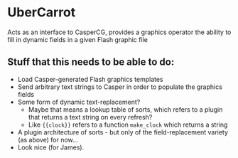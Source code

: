 # UberCarrot
Acts as an interface to CasperCG, provides a graphics operator the ability to fill in dynamic fields in a given Flash graphic file

## Stuff that this needs to be able to do:
* Load Casper-generated Flash graphics templates
* Send arbitrary text strings to Casper in order to populate the graphics fields
* Some form of dynamic text-replacement?
    - Maybe that means a lookup table of sorts, which refers to a plugin that returns a text string on every refresh?
    - Like `{{clock}}` refers to a function `make_clock` which returns a string
* A plugin architecture of sorts - but only of the field-replacement variety (as above) for now...
* Look nice (for James).